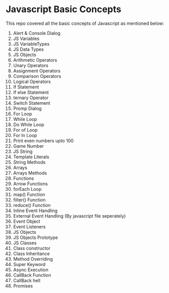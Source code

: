 # Javascript Basic Concepts

<p>This repo covered all the basic concepts of Javascript as mentioned below:</p>

<ol>
    <li>Alert & Console Dialog</li>
    <li>JS Variables</li>
    <li>JS VariableTypes</li>
    <li>JS Data Types</li>
    <li>JS Objects</li>
    <li>Arithmetic Operators</li>
    <li>Unary Operators</li>
    <li>Assignment Operators</li>
    <li>Comparison Operators</li>
    <li>Logical Operators</li>
    <li>If Statement</li>
    <li>If else Statement</li>
    <li>ternary Operator</li>
    <li>Switch Statement</li>
    <li>Promp Dialog</li>
    <li>For Loop</li>
    <li>While Loop</li>
    <li>Do While Loop</li>
    <li>For of Loop</li>
    <li>For In Loop</li>
    <li>Print even numbers upto 100</li>
    <li>Game Number</li>
    <li>JS String</li>
    <li>Template Literals</li>
    <li>String Methods</li>
    <li>Arrays</li>
    <li>Arrays Methods</li>
    <li>Functions</li>
    <li>Arrow Functions</li>
    <li>forEach Loop</li>
    <li>map() Function</li>
    <li>filter() Function</li>
    <li>reduce() Function</li>
    <li>Inline Event Handling</li>
    <li>External Event Handling (By javascript file seperately)</li>
    <li>Event Object</li>
    <li>Event Listeners</li>
    <li>JS Objects</li>
    <li>JS Objects Prototype</li>
    <li>JS Classes</li>
    <li>Class constructor</li>
    <li>Class Inheritance</li>
    <li>Method Overriding</li>
    <li>Super Keyword</li>
    <li>Async Execution</li>
    <li>CallBack Function</li>
    <li>CallBack hell</li>
    <li>Promises</li>
</ol>